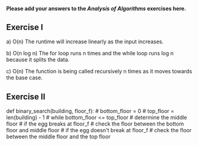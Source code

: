 #### Please add your answers to the ***Analysis of  Algorithms*** exercises here.

## Exercise I

a) O(n) The runtime will increase linearly as the input increases.  


b) O(n log n) The for loop runs n times and the while loop runs log n because it splits the data.  


c) O(n) The function is being called recursively n times as it moves towards the base case.    

## Exercise II

def binary_search(building, floor_f):
    # bottom_floor = 0
    # top_floor = len(building) - 1
    # while bottom_floor <= top_floor
        # determine the middle floor
        # if the egg breaks at floor_f
            # check the floor between the bottom floor and middle floor
        # if the egg doesn't break at floor_f
            # check the floor between the middle floor and the top floor
